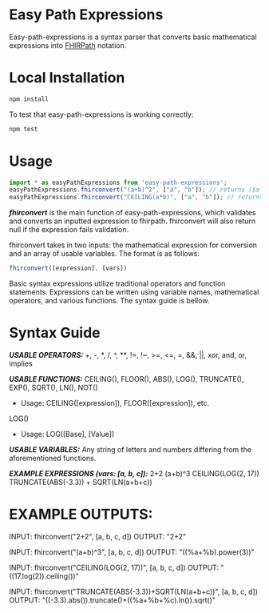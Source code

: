 # Easy Path Expressions

Easy-path-expressions is a syntax parser that converts basic mathematical
expressions into [FHIRPath](https://hl7.org/fhirpath/) notation. 

# Local Installation

```bash
npm install
```

To test that easy-path-expressions is working correctly:

```bash
npm test
```

# Usage

```javascript
import * as easyPathExpressions from 'easy-path-expressions';
easyPathExpressions.fhirconvert("(a+b)^2", ["a", "b"]); // returns ($a+$b).power(2)
easyPathExpressions.fhirconvert("CEILING(a*b)", ["a", "b"]); // returns ($a*$b).ceiling()
```

***fhirconvert*** is the main function of easy-path-expressions, which validates and converts an
inputted expression to fhirpath. fhirconvert will also return null if the expression fails validation.


fhirconvert takes in two inputs: the mathematical expression for conversion and 
an array of usable variables. The format is as follows:

```javascript
fhirconvert([expression], [vars])
```

Basic syntax expressions utilize traditional operators and function statements.
Expressions can be written using variable names, mathematical operators, and various
functions. The syntax guide is bellow.

# Syntax Guide

***USABLE OPERATORS:*** +, -, *, /, ^, **, !=, !~, >=, <=, =, &&, ||, xor, and, or, implies

***USABLE FUNCTIONS:***
CEILING(), FLOOR(), ABS(), LOG(), TRUNCATE(), EXP(), SQRT(), LN(), NOT()  
* Usage: CEILING([expression]), FLOOR([expression]), etc.

LOG()  
* Usage: LOG([Base], [Value])
    
***USABLE VARIABLES:***
Any string of letters and numbers differing from the aforementioned functions.

***EXAMPLE EXPRESSIONS (vars: [a, b, c]):***
2+2
(a+b)^3
CEILING(LOG(2, 17))
TRUNCATE(ABS(-3.3)) + SQRT(LN(a+b+c))

# EXAMPLE OUTPUTS:

INPUT: fhirconvert("2+2", [a, b, c, d])
OUTPUT: "2+2"

INPUT: fhirconvert("(a+b)^3", [a, b, c, d])
OUTPUT: "((%a+%b).power(3))"

INPUT: fhirconvert("CEILING(LOG(2, 17))", [a, b, c, d])
OUTPUT: "((17.log(2)).ceiling())"

INPUT: fhirconvert("TRUNCATE(ABS(-3.3))+SQRT(LN(a+b+c))", [a, b, c, d])
OUTPUT: "((-3.3).abs()).truncate()+((%a+%b+%c).ln()).sqrt()"
